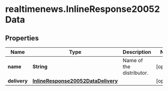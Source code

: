 # realtimenews.InlineResponse20052Data

## Properties

Name | Type | Description | Notes
------------ | ------------- | ------------- | -------------
**name** | **String** | Name of the distributor. | [optional] 
**delivery** | [**InlineResponse20052DataDelivery**](InlineResponse20052DataDelivery.md) |  | [optional] 


